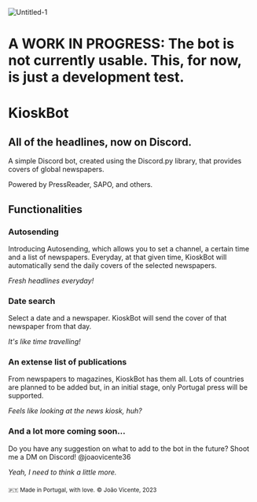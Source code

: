 ![Untitled-1](https://github.com/jv36/capas/assets/114192458/d52969e4-ac7e-4b3b-bed7-4ae04c6cd885)

# A WORK IN PROGRESS: The bot is not currently usable. This, for now, is just a development test.

# **KioskBot**
## All of the headlines, now on Discord.

A simple Discord bot, created using the Discord.py library, that provides covers of global newspapers.

Powered by PressReader, SAPO, and others.

## Functionalities

### Autosending

Introducing Autosending, which allows you to set a channel, a certain time and a list of newspapers. Everyday, at that given time, KioskBot will automatically send the daily covers of the selected newspapers. 

*Fresh headlines everyday!*

### Date search

Select a date and a newspaper. KioskBot will send the cover of that newspaper from that day.

*It's like time travelling!*

### An extense list of publications

From newspapers to magazines, KioskBot has them all. Lots of countries are planned to be added but, in an initial stage, only Portugal press will be supported.

*Feels like looking at the news kiosk, huh?*

### And a lot more coming soon...

Do you have any suggestion on what to add to the bot in the future? Shoot me a DM on Discord! @joaovicente36

*Yeah, I need to think a little more.*







<sub>🇵🇹 Made in Portugal, with love.</sub>
<sub>© João Vicente, 2023</sub>
